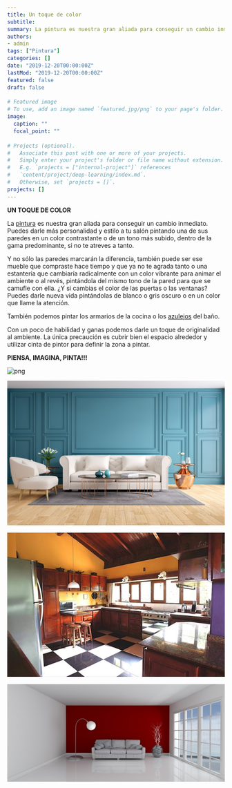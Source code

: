 ```yaml
---
title: Un toque de color
subtitle: 
summary: La pintura es nuestra gran aliada para conseguir un cambio inmediato.
authors:
- admin
tags: ["Pintura"]
categories: []
date: "2019-12-20T00:00:00Z"
lastMod: "2019-12-20T00:00:00Z"
featured: false
draft: false

# Featured image
# To use, add an image named `featured.jpg/png` to your page's folder. 
image:
  caption: ""
  focal_point: ""

# Projects (optional).
#   Associate this post with one or more of your projects.
#   Simply enter your project's folder or file name without extension.
#   E.g. `projects = ["internal-project"]` references 
#   `content/project/deep-learning/index.md`.
#   Otherwise, set `projects = []`.
projects: []
---
```


**UN TOQUE DE COLOR**

La [pintura](https://www.bruguer.es/es/color-del-2020-bruguer) es nuestra gran aliada para conseguir un cambio inmediato.
Puedes darle más personalidad y estilo a tu salón pintando una de sus paredes en un color contrastante o de un tono más subido, dentro de la gama predominante, si no te atreves a tanto.

Y no sólo las paredes marcarán la diferencia, también puede ser ese mueble que compraste hace tiempo y que ya no te agrada tanto o una estantería que cambiaría radicalmente con un color vibrante para animar el ambiente o al revés, pintándola del mismo tono de la pared para que se camufle con ella.
¿Y si cambias el color de las puertas o las ventanas? Puedes darle nueva vida pintándolas de blanco o gris oscuro o en un color que llame la atención.

También podemos pintar los armarios de la cocina o los [azulejos](https://www.titanlux.es/es/productos/producto/pinturas-azulejos) del baño.

Con un poco de habilidad y ganas podemos darle un toque de originalidad al ambiente. La única precaución es cubrir bien el espacio alrededor y utilizar cinta de pintor para definir la zona a pintar.

**PIENSA, IMAGINA, PINTA!!!**

![png](./bcg_hall.png)

![jpg](./diseno-interior-moderno-clasico-sala-estar-representacion-3d_33739-366.jpg)

![jpg](./78994388_2254614394640094_5394439246868119552_n.jpg)

![jpg](./habitacion-pared-roja-sofa_1048-1677.jpg)